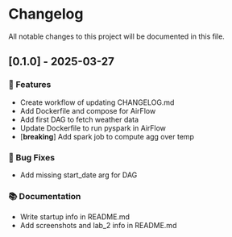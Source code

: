 # Changelog

All notable changes to this project will be documented in this file.

## [0.1.0] - 2025-03-27

### 🚀 Features

- Create workflow of updating CHANGELOG.md
- Add Dockerfile and compose for AirFlow
- Add first DAG to fetch weather data
- Update Dockerfile to run pyspark in AirFlow
- [**breaking**] Add spark job to compute agg over temp

### 🐛 Bug Fixes

- Add missing start_date arg for DAG

### 📚 Documentation

- Write startup info in README.md
- Add screenshots and lab_2 info in README.md

<!-- generated by git-cliff -->
